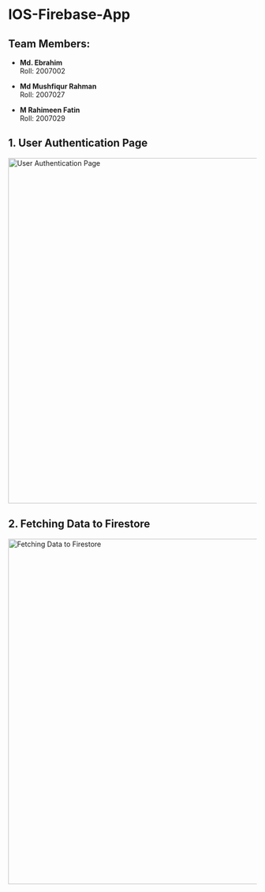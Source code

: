 # IOS-Firebase-App

## Team Members:
- **Md. Ebrahim**  
  Roll: 2007002

- **Md Mushfiqur Rahman**  
  Roll: 2007027

- **M Rahimeen Fatin**  
  Roll: 2007029

## 1. User Authentication Page
<img src="https://github.com/user-attachments/assets/812f74dd-832f-46a5-a3ef-d86f68dbea50" alt="User Authentication Page" width="700px">

## 2. Fetching Data to Firestore
<img src="https://github.com/user-attachments/assets/e67e516e-4838-4418-aeca-fff90ca3fa70" alt="Fetching Data to Firestore" width="700px">

